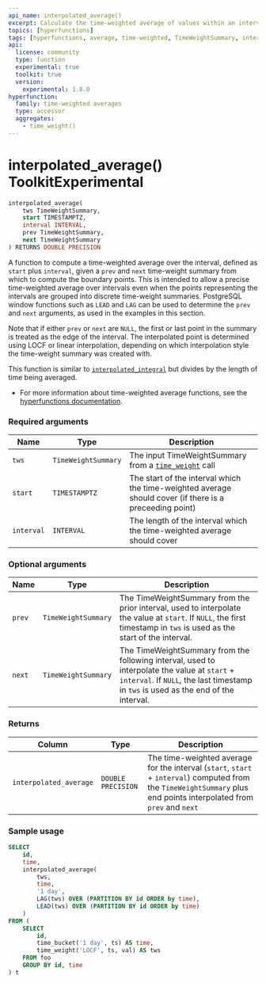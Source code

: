 ```yaml
---
api_name: interpolated_average()
excerpt: Calculate the time-weighted average of values within an interval, interpolating the interval bounds
topics: [hyperfunctions]
tags: [hyperfunctions, average, time-weighted, TimeWeightSummary, interpolated]
api:
  license: community
  type: function
  experimental: true
  toolkit: true
  version:
    experimental: 1.8.0
hyperfunction:
  family: time-weighted averages
  type: accessor
  aggregates:
    - time_weight()
---
```


# interpolated_average() <tag type="toolkit">Toolkit</tag><tag type="experimental-toolkit">Experimental</tag>

```SQL
interpolated_average(
    tws TimeWeightSummary,
    start TIMESTAMPTZ,
    interval INTERVAL,
    prev TimeWeightSummary,
    next TimeWeightSummary
) RETURNS DOUBLE PRECISION
```

A function to compute a time-weighted average over the interval, defined as `start`
plus `interval`, given a `prev` and `next` time-weight summary from which to
compute the boundary points. This is intended to allow a precise time-weighted
average over intervals even when the points representing the intervals are grouped
into discrete time-weight summaries. PostgreSQL window functions such as
`LEAD` and `LAG` can be used to determine the `prev` and `next` arguments,
as used in the examples in this section.

Note that if either `prev` or `next` are `NULL`, the first or last point in the
summary is treated as the edge of the interval. The interpolated point is
determined using LOCF or linear interpolation, depending on which interpolation
style the time-weight summary was created with.

This function is similar to [`interpolated_integral`][hyperfunctions-interpolated-integral] but divides by the length of time being averaged.

*   For more information about time-weighted average functions, see the
    [hyperfunctions documentation][hyperfunctions-time-weight-average].

### Required arguments

|Name|Type|Description|
|-|-|-|
|`tws`|`TimeWeightSummary`|The input TimeWeightSummary from a [`time_weight`][hyperfunctions-time-weight] call|
|`start`|`TIMESTAMPTZ`|The start of the interval which the time-weighted average should cover (if there is a preceeding point)|
|`interval`|`INTERVAL`|The length of the interval which the time-weighted average should cover|

### Optional arguments

|Name|Type|Description|
|-|-|-|
|`prev`|`TimeWeightSummary`|The TimeWeightSummary from the prior interval, used to interpolate the value at `start`. If `NULL`, the first timestamp in `tws` is used as the start of the interval.|
|`next`|`TimeWeightSummary`|The TimeWeightSummary from the following interval, used to interpolate the value at `start` + `interval`. If `NULL`, the last timestamp in `tws` is used as the end of the interval.|

### Returns

|Column|Type|Description|
|-|-|-|
|`interpolated_average`|`DOUBLE PRECISION`|The time-weighted average for the interval (`start`, `start` + `interval`) computed from the `TimeWeightSummary` plus end points interpolated from `prev` and `next`|

### Sample usage

```SQL
SELECT
    id,
    time,
    interpolated_average(
        tws,
        time,
        '1 day',
        LAG(tws) OVER (PARTITION BY id ORDER by time),
        LEAD(tws) OVER (PARTITION BY id ORDER by time)
    )
FROM (
    SELECT
        id,
        time_bucket('1 day', ts) AS time,
        time_weight('LOCF', ts, val) AS tws
    FROM foo
    GROUP BY id, time
) t
```

[hyperfunctions-time-weight-average]: /timescaledb/:currentVersion:/how-to-guides/hyperfunctions/time-weighted-averages/
[hyperfunctions-time-weight]: /api/:currentVersion:/hyperfunctions/time-weighted-averages/time_weight/
[hyperfunctions-stats-agg]: /timescaledb/:currentVersion:/how-to-guides/hyperfunctions/stats-aggs/
[hyperfunctions-interpolated-integral]: /api/:currentVersion:/hyperfunctions/time-weighted-averages/interpolated_integral/
